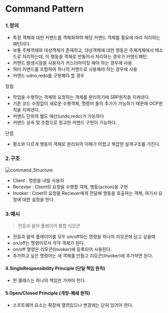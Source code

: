 # Command Pattern
### 1.정의
- 특정 객체애 대한 커맨드를 객체화하여 해당 커맨드 객체를 필요에 따라 처리하는 패턴이다.
- 보통 주체객체와 대상객체가 존재하고, 대상객체에 대한 행동은 주체개체에서 메소드로 처리하는데, 이 행동을 객체로 만들어서 처리하는 경우가 커맨드패턴.
- 커맨드 발생시점을 사용자가 커스터마이징 해야 하는 경우에 사용
- 여러 커맨드를 조합하여 하나의 커맨드로 사용해야 하는 경우에 사용
- 커맨드 udno,redo를 구현해야 할 경우


장점<br>
- 작업을 수행하는 객체와 요청하는 객체를 분리하기에 SRP원칙을 지켜낸다.
- 기존 코드 수정없이 새로운 수행객체, 명령어 들의 추가가 가능하기 때문에 OCP원칙을 지켜낸다.
- 커맨드 단위의 별도 애선(undo,redo)가 가능하다
- 커맨드 상속 및 조합으로 정교한 커맨드 구현이 가능하다.

단점<br>
- 평소와 다르게 행동이 객체로 분리되어 이해가 어렵고 복잡한 설계구조를 가진다.

### 2.구조
![command_Structure](./img/command_structure.pngd)


- Client : 명령을 내릴 사용자<br>
- Recevier : Client의 요청을 수행할 객체, 행동(action)을 구현
- Invoker : Cinet의 요청을 Reciever에게 전달해 행동을 호출하는 객체, 여기서 요청에 대한 설정을 한다.

### 3.예시
> 전등과 음악 플레이어 통합 리모콘
- 전등과 음악 플레이어를 모두 on/off하는 명령을 하나의 리모콘에 담고 싶을때
- on/off는 명령어로서 각각 객체가 된다.
- on/off 명령은 리모콘(Invoker)에 등록되어 사용된다.
- 추가하고 싶은 명령어는 새 객체를 만들고 리모콘(Invoker)에 추가하면 된다.

#### 4.SingleResponsibility Principle (단일 책임 원칙)
- 한 클래스는 하나의 책임만 가져야 한다.
#### 5.Open/Closed Principle (개방-폐쇄 원칙)
- 소프트웨어 요소는 확장에 열려있으나 변경에는 닫혀 있어야 한다.

